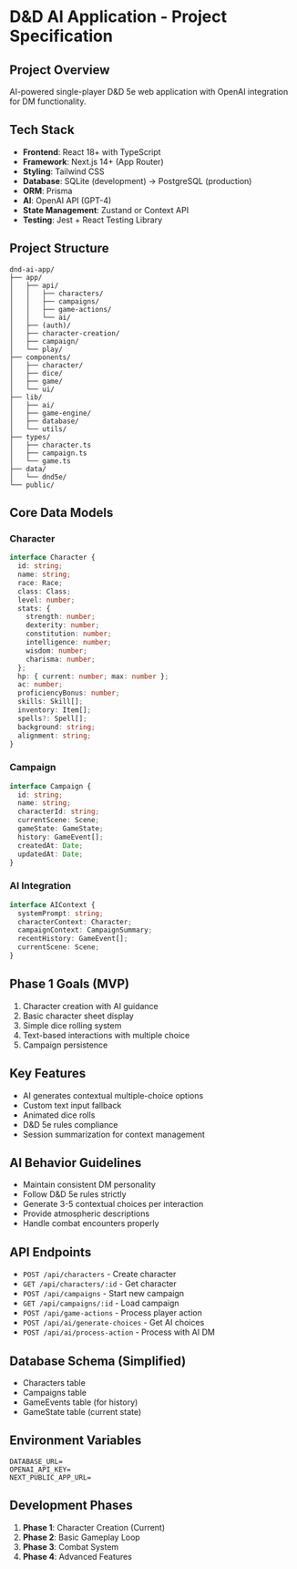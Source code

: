 # D&D AI Application - Project Specification

## Project Overview
AI-powered single-player D&D 5e web application with OpenAI integration for DM functionality.

## Tech Stack
- **Frontend**: React 18+ with TypeScript
- **Framework**: Next.js 14+ (App Router)
- **Styling**: Tailwind CSS
- **Database**: SQLite (development) → PostgreSQL (production)
- **ORM**: Prisma
- **AI**: OpenAI API (GPT-4)
- **State Management**: Zustand or Context API
- **Testing**: Jest + React Testing Library

## Project Structure
```
dnd-ai-app/
├── app/
│   ├── api/
│   │   ├── characters/
│   │   ├── campaigns/
│   │   ├── game-actions/
│   │   └── ai/
│   ├── (auth)/
│   ├── character-creation/
│   ├── campaign/
│   └── play/
├── components/
│   ├── character/
│   ├── dice/
│   ├── game/
│   └── ui/
├── lib/
│   ├── ai/
│   ├── game-engine/
│   ├── database/
│   └── utils/
├── types/
│   ├── character.ts
│   ├── campaign.ts
│   └── game.ts
├── data/
│   └── dnd5e/
└── public/
```

## Core Data Models

### Character
```typescript
interface Character {
  id: string;
  name: string;
  race: Race;
  class: Class;
  level: number;
  stats: {
    strength: number;
    dexterity: number;
    constitution: number;
    intelligence: number;
    wisdom: number;
    charisma: number;
  };
  hp: { current: number; max: number };
  ac: number;
  proficiencyBonus: number;
  skills: Skill[];
  inventory: Item[];
  spells?: Spell[];
  background: string;
  alignment: string;
}
```

### Campaign
```typescript
interface Campaign {
  id: string;
  name: string;
  characterId: string;
  currentScene: Scene;
  gameState: GameState;
  history: GameEvent[];
  createdAt: Date;
  updatedAt: Date;
}
```

### AI Integration
```typescript
interface AIContext {
  systemPrompt: string;
  characterContext: Character;
  campaignContext: CampaignSummary;
  recentHistory: GameEvent[];
  currentScene: Scene;
}
```

## Phase 1 Goals (MVP)
1. Character creation with AI guidance
2. Basic character sheet display
3. Simple dice rolling system
4. Text-based interactions with multiple choice
5. Campaign persistence

## Key Features
- AI generates contextual multiple-choice options
- Custom text input fallback
- Animated dice rolls
- D&D 5e rules compliance
- Session summarization for context management

## AI Behavior Guidelines
- Maintain consistent DM personality
- Follow D&D 5e rules strictly
- Generate 3-5 contextual choices per interaction
- Provide atmospheric descriptions
- Handle combat encounters properly

## API Endpoints
- `POST /api/characters` - Create character
- `GET /api/characters/:id` - Get character
- `POST /api/campaigns` - Start new campaign
- `GET /api/campaigns/:id` - Load campaign
- `POST /api/game-actions` - Process player action
- `POST /api/ai/generate-choices` - Get AI choices
- `POST /api/ai/process-action` - Process with AI DM

## Database Schema (Simplified)
- Characters table
- Campaigns table
- GameEvents table (for history)
- GameState table (current state)

## Environment Variables
```
DATABASE_URL=
OPENAI_API_KEY=
NEXT_PUBLIC_APP_URL=
```

## Development Phases
1. **Phase 1**: Character Creation (Current)
2. **Phase 2**: Basic Gameplay Loop
3. **Phase 3**: Combat System
4. **Phase 4**: Advanced Features
